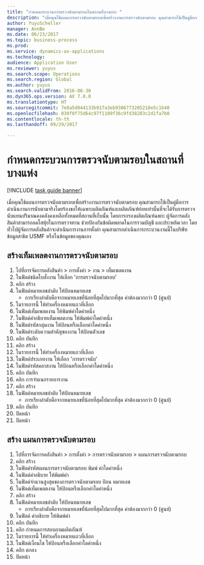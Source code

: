 ```yaml
--- 
title: "กำหนดกระบวนการตรวจนับตามรอบในสถานที่บางแห่ง "
description: "เมื่อคุณใช้แผนการตรวจนับตามรอบเพื่อสร้างงานการตรวจนับตามรอบ คุณสามารถใช้เป็นคู่มือการดำเนินงานการนับตามจริงโดยร้องขอให้เฉพาะผลิตภัณฑ์และผลิตภัณฑ์ย่อยเท่านั้นที่จะได้รับการตรวจนับแทนปริมาณคงคลังคงเหลือทั้งหมดที่สถานที่เก็บนั้น"
author: YuyuScheller
manager: AnnBe
ms.date: 06/23/2017
ms.topic: business-process
ms.prod: 
ms.service: dynamics-ax-applications
ms.technology: 
audience: Application User
ms.reviewer: yuyus
ms.search.scope: Operations
ms.search.region: Global
ms.author: yuyus
ms.search.validFrom: 2016-06-30
ms.dyn365.ops.version: AX 7.0.0
ms.translationtype: HT
ms.sourcegitcommit: 7e0a5d044133b917a3eb9386773205218e5c1b40
ms.openlocfilehash: 030f0f75d64c97f1109f36c9fd38283c2d1fa7b0
ms.contentlocale: th-th
ms.lasthandoff: 09/29/2017

---
```

# <a name="define-partial-location-cycle-counting-process"></a>กำหนดกระบวนการตรวจนับตามรอบในสถานที่บางแห่ง  

[!INCLUDE [task guide banner](../../includes/task-guide-banner.md)]

เมื่อคุณใช้แผนการตรวจนับตามรอบเพื่อสร้างงานการตรวจนับตามรอบ คุณสามารถใช้เป็นคู่มือการดำเนินงานการนับตามจริงโดยร้องขอให้เฉพาะผลิตภัณฑ์และผลิตภัณฑ์ย่อยเท่านั้นที่จะได้รับการตรวจนับแทนปริมาณคงคลังคงเหลือทั้งหมดที่สถานที่เก็บนั้น โดยการกรองผลิตภัณฑ์ฉพาะ ผู้จัดการคลังสินค้าสามารถลดโสหุ้ยในการตรวจทาน ช่วยป้องกันข้อผิดพลาดในการรวมบัญชี และประหยัดเวลา โดยทั่วไปผู้จัดการคลังสินค้าจะดำเนินการงานการตั้งค่า คุณสามารถดำเนินการกระบวนงานนี้ในบริษัทข้อมูลสาธิต USMF หรือในข้อมูลของคุณเอง


## <a name="create-a-cycle-counting-work-template"></a>สร้างเท็มเพลตงานการตรวจนับตามรอบ
1. ไปที่การจัดการคลังสินค้า > การตั้งค่า > งาน > เท็มเพลตงาน
2. ในฟิลด์ชนิดใบสั่งงาน ให้เลือก 'การตรวจนับตามรอบ'
3. คลิก สร้าง
4. ในฟิลด์หมายเลขลำดับ ให้ป้อนหมายเลข
    * การเรียงลำดับคือจากหมายเลขที่น้อยที่สุดไปมากที่สุด ค่าต้องมากกว่า 0 (ศูนย์)  
5. ในรายการนี้ ให้ทำเครื่องหมายแถวที่เลือก
6. ในฟิลด์เท็มเพลตงาน ให้พิมพ์ค่าใดค่าหนึ่ง
7. ในฟิลด์คำอธิบายเท็มเพลตงาน ให้พิมพ์ค่าใดค่าหนึ่ง
8. ในฟิลด์รหัสกลุ่มงาน ให้ป้อนหรือเลือกค่าใดค่าหนึ่ง
9. ในฟิลด์ระดับความสำคัญของงาน ให้ป้อนตัวเลข
10. คลิก บันทึก
11. คลิก สร้าง
12. ในรายการนี้ ให้ทำเครื่องหมายแถวที่เลือก
13. ในฟิลด์ประเภทงาน ให้เลือก 'การตรวจนับ'
14. ในฟิลด์รหัสคลาสงาน ให้ป้อนหรือเลือกค่าใดค่าหนึ่ง
15. คลิก บันทึก
16. คลิก การจำแนกรายการงาน
17. คลิก สร้าง
18. ในฟิลด์หมายเลขลำดับ ให้ป้อนหมายเลข
    * การเรียงลำดับคือจากหมายเลขที่น้อยที่สุดไปมากที่สุด ค่าต้องมากกว่า 0 (ศูนย์)  
19. คลิก บันทึก
20. ปิดหน้า
21. ปิดหน้า

## <a name="create-a-cycle-counting-plan"></a>สร้าง แผนการตรวจนับตามรอบ
1. ไปที่การจัดการคลังสินค้า > การตั้งค่า > การตรวจนับตามรอบ > แผนการตรวจนับตามรอบ
2. คลิก สร้าง
3. ในฟิลด์รหัสแผนการตรวจนับตามรอบ พิมพ์ ค่าใดค่าหนึ่ง
4. ในฟิลด์คำอธิบาย ให้พิมพ์ค่า
5. ในฟิลด์จำนวนสูงสุดของการตรวจนับตามรอบ ป้อน หมายเลข
6. ในฟิลด์เท็มเพลตงาน ให้ป้อนหรือเลือกค่าใดค่าหนึ่ง
7. คลิก สร้าง
8. ในฟิลด์หมายเลขลำดับ ให้ป้อนหมายเลข
    * การเรียงลำดับคือจากหมายเลขที่น้อยที่สุดไปมากที่สุด ค่าต้องมากกว่า 0 (ศูนย์)  
9. ในฟิลด์ คำอธิบาย ให้พิมพ์ค่า
10. คลิก บันทึก
11. คลิก กำหนดการสอบถามผลิตภัณฑ์
12. ในรายการนี้ ให้ทำเครื่องหมายแถวที่เลือก
13. ในฟิลด์เงื่อนไข ให้ป้อนหรือเลือกค่าใดค่าหนึ่ง
14. คลิก ตกลง
15. ปิดหน้า


